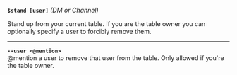 **`$stand [user]`** _(DM or Channel)_

Stand up from your current table. If you are the table owner you can optionally specify a user to forcibly remove them.

---------------

**`--user <@mention>`**  
@mention a user to remove that user from the table. Only allowed if you're the table owner.